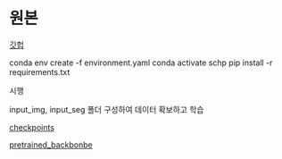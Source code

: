 
# 원본 

[깃헙](https://github.com/PeikeLi/Self-Correction-Human-Parsing)


conda env create -f environment.yaml
conda activate schp
pip install -r requirements.txt

시행 

input_img, input_seg 폴더 구성하여 데이터 확보하고 학습 

[checkpoints](https://drive.google.com/file/d/1EcScW4JzJRm-IERI7AGP6JX9On6cN01E/view?usp=sharing)

[pretrained_backbonbe](https://drive.google.com/file/d/1jyoo1Y_DGpt-wMeGVtoL1Q51ADAbpTLm/view?usp=sharing)